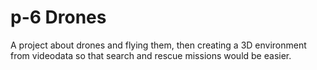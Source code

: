 # p-6 Drones

A project about drones and flying them, then creating a 3D environment from videodata so that search and rescue missions would be easier.
